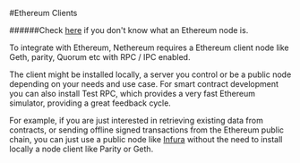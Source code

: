 #Ethereum Clients

######Check [here](/docs/Ethereum-glossary-for-newbies/Ethereum-node.md) if you don't know what an Ethereum node is.

To integrate with Ethereum, Nethereum requires a Ethereum client node like Geth, parity, Quorum etc with RPC / IPC enabled.

The client might be installed locally, a server you control or be a public node depending on your needs and use case. For smart contract development you can also install Test RPC, which provides a very fast Ethereum simulator, providing a great feedback cycle.

For example, if you are just interested in retrieving existing data from contracts, or sending offline signed transactions from the Ethereum public chain, you can just use a public node like [Infura](https://infura.io/) without the need to install locally a node client like Parity or Geth.